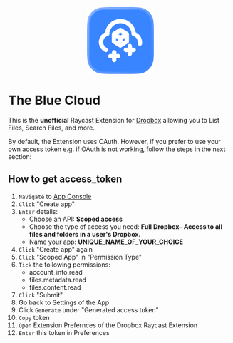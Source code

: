 <p align="center">
    <img src="./assets/the-blue-cloud.png" height="150" />
</p>

# The Blue Cloud

This is the **unofficial** Raycast Extension for [Dropbox](https://dropbox.com) allowing you to List Files, Search Files, and more.

By default, the Extension uses OAuth. However, if you prefer to use your own access token e.g. if OAuth is not working, follow the steps in the next section:

## How to get access_token

1. `Navigate` to [App Console](https://www.dropbox.com/developers/apps)
2. `Click` "Create app"
3. `Enter` details:
    - Choose an API: **Scoped access**
    - Choose the type of access you need: **Full Dropbox– Access to all files and folders in a user's Dropbox.**
    - Name your app: **UNIQUE_NAME_OF_YOUR_CHOICE**
4. `Click` "Create app" again
5. `Click` "Scoped App" in "Permission Type"
6. `Tick` the following permissions:
    - account_info.read
    - files.metadata.read
    - files.content.read
7. `Click` "Submit"
8. Go back to Settings of the App
9. Click `Generate` under "Generated access token"
10. `Copy` token
11. `Open` Extension Prefernces of the Dropbox Raycast Extension
12. `Enter` this token in Preferences